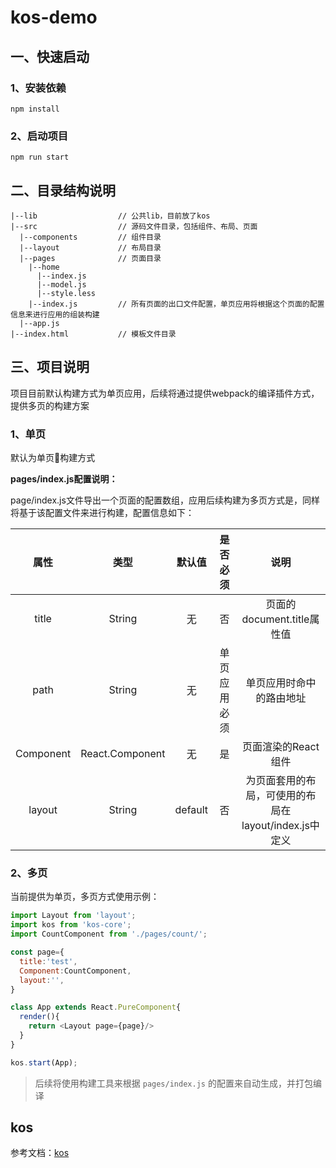 # kos-demo

## 一、快速启动

### 1、安装依赖

```
npm install
```

### 2、启动项目

```
npm run start
```

## 二、目录结构说明

```
|--lib                  // 公共lib，目前放了kos
|--src                  // 源码文件目录，包括组件、布局、页面
  |--components         // 组件目录
  |--layout             // 布局目录
  |--pages              // 页面目录
    |--home
      |--index.js
      |--model.js
      |--style.less
    |--index.js         // 所有页面的出口文件配置，单页应用将根据这个页面的配置信息来进行应用的组装构建
  |--app.js
|--index.html           // 模板文件目录
```

## 三、项目说明

项目目前默认构建方式为单页应用，后续将通过提供webpack的编译插件方式，提供多页的构建方案


### 1、单页

默认为单页构建方式

**pages/index.js配置说明：** 

page/index.js文件导出一个页面的配置数组，应用后续构建为多页方式是，同样将基于该配置文件来进行构建，配置信息如下：

|属性|类型|默认值|是否必须|说明|
|:--:|:--:|:--:|:--:|:--:|
|title|String|无|否|页面的document.title属性值|
|path|String|无|单页应用必须|单页应用时命中的路由地址|
|Component|React.Component|无|是|页面渲染的React组件|
|layout|String|default|否|为页面套用的布局，可使用的布局在layout/index.js中定义|

### 2、多页

当前提供为单页，多页方式使用示例：

```js
import Layout from 'layout';
import kos from 'kos-core';
import CountComponent from './pages/count/';

const page={
  title:'test',
  Component:CountComponent,
  layout:'',
}

class App extends React.PureComponent{
  render(){
    return <Layout page={page}/>
  }
}

kos.start(App);
```

> 后续将使用构建工具来根据 `pages/index.js` 的配置来自动生成，并打包编译

## kos

参考文档：[kos](https://github.com/ali-kos/kos)
